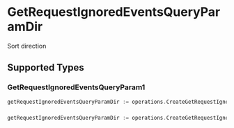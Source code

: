 # GetRequestIgnoredEventsQueryParamDir

Sort direction


## Supported Types

### GetRequestIgnoredEventsQueryParam1

```go
getRequestIgnoredEventsQueryParamDir := operations.CreateGetRequestIgnoredEventsQueryParamDirGetRequestIgnoredEventsQueryParam1(operations.GetRequestIgnoredEventsQueryParam1{/* values here */})
```

### 

```go
getRequestIgnoredEventsQueryParamDir := operations.CreateGetRequestIgnoredEventsQueryParamDirArrayOfgetRequestIgnoredEventsQueryParam2([]operations.GetRequestIgnoredEventsQueryParam2{/* values here */})
```

